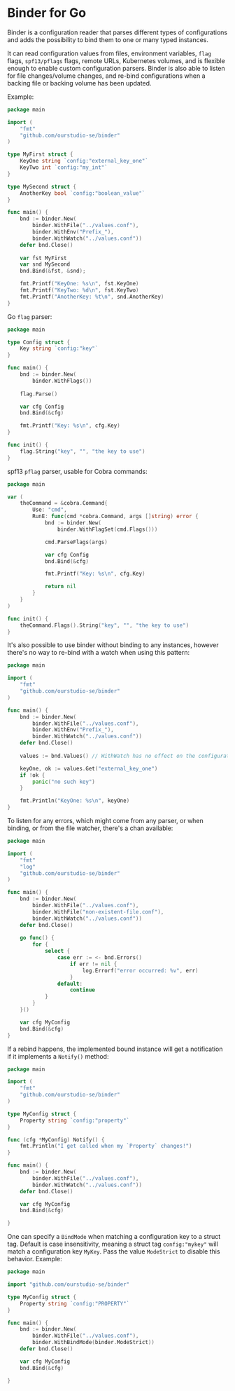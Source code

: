 # Binder for Go

Binder is a configuration reader that parses different types of configurations and adds the possibility to bind them to one or many typed instances.

It can read configuration values from files, environment variables, `flag` flags, `spf13/pflags` flags, remote URLs, Kubernetes volumes, and is flexible enough to enable custom configuration parsers. Binder is also able to listen for file changes/volume changes, and re-bind configurations when a backing file or backing volume has been updated.

Example:
```go
package main

import (
    "fmt"
    "github.com/ourstudio-se/binder"
)

type MyFirst struct {
    KeyOne string `config:"external_key_one"`
    KeyTwo int `config:"my_int"`
}

type MySecond struct {
    AnotherKey bool `config:"boolean_value"`
}

func main() {
    bnd := binder.New(
        binder.WithFile("../values.conf"),
        binder.WithEnv("Prefix_"),
        binder.WithWatch("../values.conf"))
    defer bnd.Close()
    
    var fst MyFirst
    var snd MySecond
    bnd.Bind(&fst, &snd);

    fmt.Printf("KeyOne: %s\n", fst.KeyOne)
    fmt.Printf("KeyTwo: %d\n", fst.KeyTwo)
    fmt.Printf("AnotherKey: %t\n", snd.AnotherKey)
}
```

Go `flag` parser:
```go
package main

type Config struct {
    Key string `config:"key"`
}

func main() {
    bnd := binder.New(
        binder.WithFlags())
    
    flag.Parse()

    var cfg Config
    bnd.Bind(&cfg)

    fmt.Printf("Key: %s\n", cfg.Key)
}

func init() {
    flag.String("key", "", "the key to use")
}
```

spf13 `pflag` parser, usable for Cobra commands:
```go
package main

var (
    theCommand = &cobra.Command{
        Use: "cmd",
        RunE: func(cmd *cobra.Command, args []string) error {
            bnd := binder.New(
                binder.WithFlagSet(cmd.Flags()))

            cmd.ParseFlags(args)

            var cfg Config
            bnd.Bind(&cfg)

            fmt.Printf("Key: %s\n", cfg.Key)

            return nil
        }
    }
)

func init() {
    theCommand.Flags().String("key", "", "the key to use")
}

```

It's also possible to use binder without binding to any instances, however there's no way to re-bind with a watch when using this pattern:
```go
package main

import (
    "fmt"
    "github.com/ourstudio-se/binder"
)

func main() {
    bnd := binder.New(
        binder.WithFile("../values.conf"),
        binder.WithEnv("Prefix_"),
        binder.WithWatch("../values.conf"))
    defer bnd.Close()
    
    values := bnd.Values() // WithWatch has no effect on the configuration values here

    keyOne, ok := values.Get("external_key_one")
    if !ok {
        panic("no such key")
    }

    fmt.Println("KeyOne: %s\n", keyOne)
}
```

To listen for any errors, which might come from any parser, or when binding, or from the file watcher, there's a chan available:
```go
package main

import (
    "fmt"
    "log"
    "github.com/ourstudio-se/binder"
)

func main() {
    bnd := binder.New(
        binder.WithFile("../values.conf"),
        binder.WithFile("non-existent-file.conf"),
        binder.WithWatch("../values.conf"))
    defer bnd.Close()
    
    go func() {
        for {
            select {
                case err := <- bnd.Errors()
                    if err != nil {
                        log.Errorf("error occurred: %v", err)
                    }
                default:
                    continue
            }
        }
    }()

    var cfg MyConfig
    bnd.Bind(&cfg)
}
```

If a rebind happens, the implemented bound instance will get a notification if it implements a `Notify()` method:
```go
package main

import (
    "fmt"
    "github.com/ourstudio-se/binder"
)

type MyConfig struct {
    Property string `config:"property"`
}

func (cfg *MyConfig) Notify() {
    fmt.Println("I get called when my `Property` changes!")
}

func main() {
    bnd := binder.New(
        binder.WithFile("../values.conf"),
        binder.WithWatch("../values.conf"))
    defer bnd.Close()

    var cfg MyConfig
    bnd.Bind(&cfg)

}
```

One can specify a `BindMode` when matching a configuration key to a struct tag. Default is case insensitivity, meaning a struct tag `config:"mykey"` will match a configuration key `MyKey`. Pass the value `ModeStrict` to disable this behavior. Example:

```go
package main

import "github.com/ourstudio-se/binder"

type MyConfig struct {
    Property string `config:"PROPERTY"`
}

func main() {
    bnd := binder.New(
        binder.WithFile("../values.conf"),
        binder.WithBindMode(binder.ModeStrict))
    defer bnd.Close()

    var cfg MyConfig
    bnd.Bind(&cfg)

}
```
